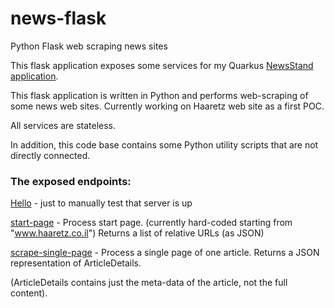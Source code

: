 # news-flask
Python Flask web scraping news sites

This flask application exposes some services for my Quarkus [NewsStand application](https://github.com/evyatark/news-quarkus/tree/storage).

This flask application is written in Python and performs web-scraping of some news web sites.
Currently working on Haaretz web site as a first POC.

All services are stateless.

In addition, this code base contains some Python utility scripts that are not directly connected.

### The exposed endpoints:

[Hello](http://localhost:5000/hello) - just to manually test that server is up

[start-page](http://localhost:5000/flask/start-page) - Process start page. (currently hard-coded starting from "www.haaretz.co.il")
Returns a list of relative URLs (as JSON)


[scrape-single-page](/flask/scrape-single-page/<string:url>) - Process a single page of one article.
Returns a JSON representation of ArticleDetails.

(ArticleDetails contains just the meta-data of the article, not the full content).


